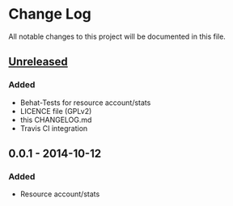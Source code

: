 # Change Log
All notable changes to this project will be documented in this file.

## [Unreleased][unreleased]
### Added
- Behat-Tests for resource account/stats
- LICENCE file (GPLv2)
- this CHANGELOG.md
- Travis CI integration

## 0.0.1 - 2014-10-12
### Added
- Resource account/stats

[unreleased]: https://github.com/youthweb/youthweb-api/compare/0.0.1...HEAD
